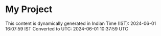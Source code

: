 # My Project

This content is dynamically generated in Indian Time (IST): 2024-06-01 16:07:59 IST
Converted to UTC: 2024-06-01 10:37:59 UTC

